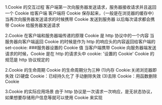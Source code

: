 <!-- Cookie 和 session 是客户端和服务器的会话技术
    这个描述好像有点问题
-->

1.Cookie 的交互过程
客户端第一次向服务器发送请求，服务器接收请求并且返回一个 Cookie 给客户端
客户端将 Cookie 保存起来，（一般是在浏览器的缓存中）当再次向服务器发送请求的时候携带 Cookie 发送到服务器
以后每次请求都会携带 Cookie 给服务器发送请求

2.Cookie 在客户端和服务器端传递的原理
Cookie 是 http 协议中的一个内容
当服务器向客户端返回 Cookie 的时候是作为 http 的响应头的内容返回给客户端的 set-cookie: ###服务器设置的 Cookie 值
当客户端携带 Cookie 向服务器端发送请求的时候，Cookie 是在 http 的请求头中 cookie: '设置的 Cookie'
Cookie 的规范是 http 协议规定的

2.Cookie 的生命周期
Cookie 的生命周期分为三种
(1)内存 Cookie:关闭浏览器即失效
(2)硬盘 Cookie：已经持久化了 手动删除失效
(3)去除 Cookie：用函数删除 Cookie

3.Cookie 的实际应用场景
由于 http 协议是一次请求一次响应，是无状态协议，如果想要存储用户信息等就可以使用 Cookie 来实现

